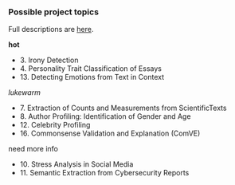 <h3>Possible project topics</h3>


Full descriptions are <a href="https://www.fer.unizg.hr/_download/repository/TAR-2021-ProjectTopics.pdf">here</a>.


<b>hot</b>
<ul>
  <li>3. Irony Detection</li>
  <li>4. Personality Trait Classification of Essays</li>
  <li>13. Detecting Emotions from Text in Context</li>
</ul>


<i>lukewarm</i>
<ul>
  <li>7. Extraction of Counts and Measurements from ScientificTexts</li>
  <li>8. Author Profiling:  Identification of Gender and Age</li>
  <li>12. Celebrity Profiling</li>
  <li>16. Commonsense Validation and Explanation (ComVE)</li>
</ul>


need more info
<ul>
  <li>10. Stress Analysis in Social Media</li>
  <li>11. Semantic Extraction from Cybersecurity Reports</li>
</ul>
